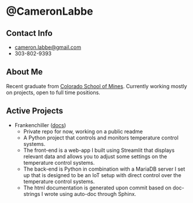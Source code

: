 # @CameronLabbe
## Contact Info
  * cameron.labbe@gmail.com
  * 303-802-9393
## About Me
Recent graduate from [Colorado School of Mines](https://www.mines.edu/).
Currently working mostly on projects, open to full time positions.
## Active Projects
  * Frankenchiller ([docs](https://docs.frankenchiller.com/))
      * Private repo for now, working on a public readme
      * A Python project that controls and monitors temperature control systems.
      * The front-end is a web-app I built using Streamlit that displays relevant data and allows you to adjust some settings on the temperature control systems.
      * The back-end is Python in combination with a MariaDB server I set up that is designed to be an IoT setup with direct control over the temperature control systems.
      * The html documentation is generated upon commit based on doc-strings I wrote using auto-doc through Sphinx.
